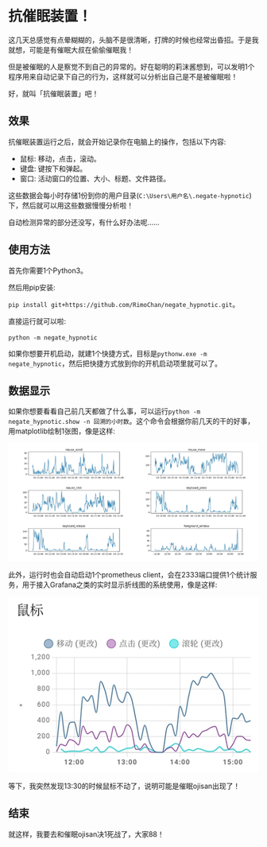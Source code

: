 # 抗催眠装置！

这几天总感觉有点晕糊糊的，头脑不是很清晰，打牌的时候也经常出昏招。于是我就想，可能是有催眠大叔在偷偷催眠我！

但是被催眠的人是察觉不到自己的异常的。好在聪明的莉沫酱想到，可以发明1个程序用来自动记录下自己的行为，这样就可以分析出自己是不是被催眠啦！

好，就叫「抗催眠装置」吧！


## 效果

抗催眠装置运行之后，就会开始记录你在电脑上的操作，包括以下内容: 

- 鼠标: 移动，点击，滚动。
- 键盘: 键按下和弹起。
- 窗口: 活动窗口的位置、大小、标题、文件路径。

这些数据会每小时存储1份到你的用户目录(`C:\Users\用户名\.negate-hypnotic`)下，然后就可以用这些数据慢慢分析啦！

自动检测异常的部分还没写，有什么好办法呢……


## 使用方法

首先你需要1个Python3。

然后用pip安装:

`pip install git+https://github.com/RimoChan/negate_hypnotic.git`。

直接运行就可以啦:

`python -m negate_hypnotic`

如果你想要开机启动，就建1个快捷方式，目标是`pythonw.exe -m negate_hypnotic`，然后把快捷方式放到你的开机启动项里就可以了。


## 数据显示

如果你想要看看自己前几天都做了什么事，可以运行`python -m negate_hypnotic.show -n 回溯的小时数`。这个命令会根据你前几天的干的好事，用matplotlib绘制1张图，像是这样: 

![./img/a.webp](./img/a.webp)

此外，运行时也会自动启动1个prometheus client，会在2333端口提供1个统计服务，用于接入Grafana之类的实时显示折线图的系统使用，像是这样: 

![./img/b.webp](./img/b.webp)

等下，我突然发现13:30的时候鼠标不动了，说明可能是催眠ojisan出现了！


## 结束

就这样，我要去和催眠ojisan决1死战了，大家88！
